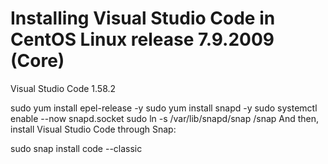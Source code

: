 
# Installing Visual Studio Code in CentOS Linux release 7.9.2009 (Core)

Visual Studio Code 1.58.2

sudo yum install epel-release -y
sudo yum install snapd -y
sudo systemctl enable --now snapd.socket
sudo ln -s /var/lib/snapd/snap /snap
And then, install Visual Studio Code through Snap:

sudo snap install code --classic
